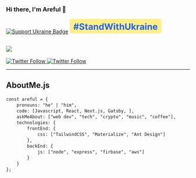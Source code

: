 ### Hi there, I'm Areful 👋


[![Support Ukraine Badge](https://img.shields.io/badge/Support%20Ukraine%20with%20unicef-Now-FEF100)](https://www.unicef.org/emergencies/war-ukraine-pose-immediate-threat-children)
[![Stand With Ukraine](https://raw.githubusercontent.com/vshymanskyy/StandWithUkraine/main/badges/StandWithUkraine.svg)](https://standforukraine.com/)  
<br/>

![](https://komarev.com/ghpvc/?username=iAreful)

<a href='https://twitter.com/ArefulCode' target='_blank' rel="noopener">
    <img alt="Twitter Follow" src="https://img.shields.io/twitter/follow/ArefulCode?style=social"/>
<a/>

<a href='https://linkedin.com/in/Areful' target='_blank' rel="noopener">  
    <img alt="Twitter Follow"   src="https://img.shields.io/badge/LinkedIn-0077B5?style=for-the-badge&logo=linkedin&logoColor=white"/>
<a/>   
    
    
---
## AboutMe.js
```
const areful = {
    pronouns: "he" | "him",
    code: [Javascript, React, Next.js, Gatsby, ],
    askMeAbout: ["web dev", "tech", "crypto", "music", "coffee"],
    technologies: {
        frontEnd: {
            css: ["TailwindCSS", "Materialize", "Ant Design"]
        },
        backEnd: {
            js: ["node", "express", "firbase", "aws"]
        }        
    }
};
```
